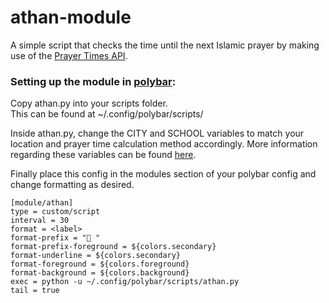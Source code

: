 # athan-module
A simple script that checks the time until the next Islamic prayer by making use of the [Prayer Times API](https://prayertimes.date/api).


### Setting up the module in [polybar](https://github.com/polybar/polybar):
Copy athan.py into your scripts folder.  
This can be found at ~/.config/polybar/scripts/

Inside athan.py, change the CITY and SCHOOL variables to match your location and prayer time calculation method accordingly. More information regarding these variables can be found [here](https://prayertimes.date/api/docs/today). 

Finally place this config in the modules section of your polybar config and change formatting as desired.

```
[module/athan]
type = custom/script
interval = 30
format = <label>
format-prefix = " "
format-prefix-foreground = ${colors.secondary}
format-underline = ${colors.secondary}
format-foreground = ${colors.foreground}
format-background = ${colors.background}
exec = python -u ~/.config/polybar/scripts/athan.py
tail = true
```
